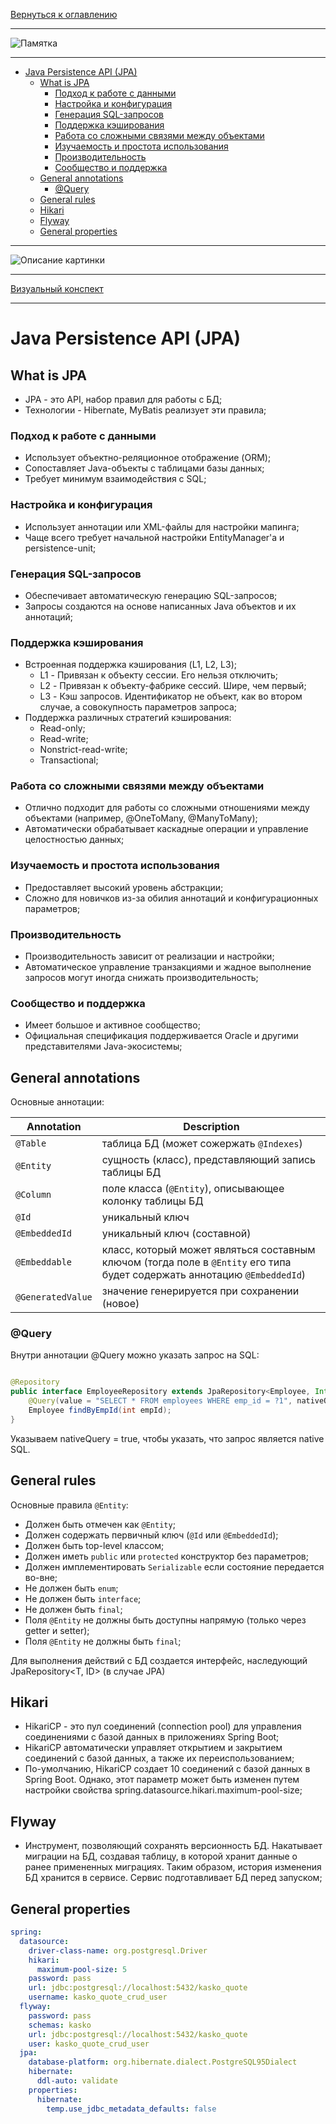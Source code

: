 [Вернуться к оглавлению](https://github.com/engine-it-in/different-level-task/blob/main/README.md)
******
![Памятка](JPA_main.png)
***
* [Java Persistence API (JPA)](#java-persistence-api--jpa-)
  * [What is JPA](#what-is-jpa)
    * [Подход к работе с данными](#подход-к-работе-с-данными)
    * [Настройка и конфигурация](#настройка-и-конфигурация)
    * [Генерация SQL-запросов](#генерация-sql-запросов)
    * [Поддержка кэширования](#поддержка-кэширования)
    * [Работа со сложными связями между объектами](#работа-со-сложными-связями-между-объектами)
    * [Изучаемость и простота использования](#изучаемость-и-простота-использования)
    * [Производительность](#производительность)
    * [Сообщество и поддержка](#сообщество-и-поддержка)
  * [General annotations](#general-annotations)
    * [@Query](#query)
  * [General rules](#general-rules)
  * [Hikari](#hikari)
  * [Flyway](#flyway)
  * [General properties](#general-properties)
***
![Описание картинки](JPA.png)
***
[Визуальный конспект](https://coggle.it/diagram/ZuCjvHdV1iFRbDnV/t/-/912dc9e74d42f2cef682553199820a17b31c40b14ede3085f077d68fdd24c13c)
***

# Java Persistence API (JPA)

## What is JPA
* JPA - это API, набор правил для работы с БД; 
* Технологии - Hibernate, MyBatis реализует эти правила;

### Подход к работе с данными

* Использует объектно-реляционное отображение (ORM);
* Сопоставляет Java-объекты с таблицами базы данных;
* Требует минимум взаимодействия с SQL;

### Настройка и конфигурация

* Использует аннотации или XML-файлы для настройки мапинга;
* Чаще всего требует начальной настройки EntityManager'а и persistence-unit;

### Генерация SQL-запросов

* Обеспечивает автоматическую генерацию SQL-запросов;
* Запросы создаются на основе написанных Java объектов и их аннотаций;

### Поддержка кэширования

* Встроенная поддержка кэширования (L1, L2, L3);
  * L1 - Привязан к объекту сессии. Его нельзя отключить; 
  * L2 - Привязан к объекту-фабрике сессий. Шире, чем первый;
  * L3 - Кэш запросов. Идентификатор не объект, как во втором случае, а совокупность параметров запроса;
* Поддержка различных стратегий кэширования:
  * Read-only;
  * Read-write;
  * Nonstrict-read-write;
  * Transactional;

### Работа со сложными связями между объектами

* Отлично подходит для работы со сложными отношениями между объектами (например, @OneToMany, @ManyToMany);
* Автоматически обрабатывает каскадные операции и управление целостностью данных;

### Изучаемость и простота использования

* Предоставляет высокий уровень абстракции;
* Сложно для новичков из-за обилия аннотаций и конфигурационных параметров;

### Производительность

* Производительность зависит от реализации и настройки;
* Автоматическое управление транзакциями и жадное выполнение запросов могут иногда снижать производительность;

### Сообщество и поддержка

* Имеет большое и активное сообщество;
* Официальная спецификация поддерживается Oracle и другими представителями Java-экосистемы;

## General annotations

Основные аннотации:

| Annotation        | Description                                                                                                              |
|-------------------|--------------------------------------------------------------------------------------------------------------------------|
| `@Table`          | таблица БД (может сожержать `@Indexes`)                                                                                  |
| `@Entity`         | сущность (класс), представляющий запись таблицы БД                                                                       |
| `@Column`         | поле класса (`@Entity`), описывающее колонку таблицы БД                                                                  |
| `@Id`             | уникальный ключ                                                                                                          |
| `@EmbeddedId`     | уникальный ключ (составной)                                                                                              |
| `@Embeddable`     | класс, который может являться составным ключом (тогда поле в `@Entity` его типа будет содержать аннотацию `@EmbeddedId`) |
| `@GeneratedValue` | значение генерируется при сохранении (новое)                                                                             |

### @Query

Внутри аннотации @Query можно указать запрос на SQL:

```java

@Repository
public interface EmployeeRepository extends JpaRepository<Employee, Integer> {
    @Query(value = "SELECT * FROM employees WHERE emp_id = ?1", nativeQuery = true)
    Employee findByEmpId(int empId);
}
```

Указываем nativeQuery = true, чтобы указать, что запрос является native SQL.

## General rules

Основные правила `@Entity`:

- Должен быть отмечен как `@Entity`;
- Должен содержать первичный ключ (`@Id` или  `@EmbeddedId`);
- Должен быть top-level классом;
- Должен иметь `public` или `protected` конструктор без параметров;
- Должен имплементировать `Serializable` если состояние передается во-вне;
- Не должен быть `enum`;
- Не должен быть `interface`;
- Не должен быть `final`;
- Поля `@Entity` не должны быть доступны напрямую (только через getter и setter);
- Поля `@Entity` не должны быть `final`;

Для выполнения действий с БД создается интерфейс, наследующий JpaRepository<T, ID> (в случае JPA)

## Hikari

* HikariCP - это пул соединений (connection pool) для управления соединениями с базой данных в приложениях Spring Boot; 
* HikariCP автоматически управляет открытием и закрытием соединений с базой данных, а также их переиспользованием; 
* По-умолчанию, HikariCP создает 10 соединений с базой данных в Spring Boot. Однако, этот параметр может быть изменен путем
настройки свойства spring.datasource.hikari.maximum-pool-size;

## Flyway

* Инструмент, позволяющий сохранять версионность БД. Накатывает миграции на БД, создавая таблицу, в которой хранит данные
о ранее примененных миграциях. Таким образом, история изменения БД хранится в сервисе. Сервис подготавливает БД перед
запуском;

## General properties

```yaml
spring:
  datasource:
    driver-class-name: org.postgresql.Driver
    hikari:
      maximum-pool-size: 5
    password: pass
    url: jdbc:postgresql://localhost:5432/kasko_quote
    username: kasko_quote_crud_user
  flyway:
    password: pass
    schemas: kasko
    url: jdbc:postgresql://localhost:5432/kasko_quote
    user: kasko_quote_crud_user
  jpa:
    database-platform: org.hibernate.dialect.PostgreSQL95Dialect
    hibernate:
      ddl-auto: validate
    properties:
      hibernate:
        temp.use_jdbc_metadata_defaults: false
```